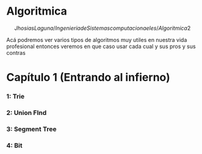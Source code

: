 # Algoritmica
$$Jhosias Laguna/
Ingenieria de Sistemas computacionaeles/
Algoritmica 2$$

Acá podremos ver varios tipos de algoritmos muy utiles en nuestra vida profesional entonces
veremos en que caso usar cada cual y sus pros y sus contras

# Capítulo 1 (Entrando al infierno)
### 1: Trie ###
### 2: Union FInd ###
### 3: Segment Tree ###
### 4: Bit ###

